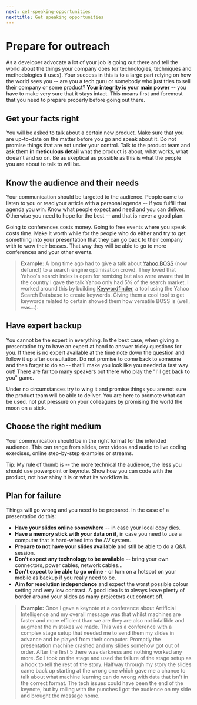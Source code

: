 ```yaml
---
next: get-speaking-opportunities
nexttitle: Get speaking opportunities
---
```

# Prepare for outreach

As a developer advocate a lot of your job is going out there and tell
the world about the things your company does (or technologies,
techniques and methodologies it uses). Your success in this is to a
large part relying on how the world sees you -- are you a tech guru or
somebody who just tries to sell their company or some product? **Your
integrity is your main power** -- you have to make very sure that it
stays intact. This means first and foremost that you need to prepare
properly before going out there.

## Get your facts right

You will be asked to talk about a certain new product. Make sure that
you are up-to-date on the matter before you go and speak about it. Do
not promise things that are not under your control. Talk to the product
team and ask them **in meticulous detail** what the product is about,
what works, what doesn\'t and so on. Be as skeptical as possible as this
is what the people you are about to talk to will be.

## Know the audience and their needs

Your communication should be targeted to the audience. People came to
listen to you or read your article with a personal agenda -- if you
fulfill that agenda you win. Know what people expect and need and you
can deliver. Otherwise you need to hope for the best -- and that is
never a good plan.

Going to conferences costs money. Going to free events where you speak
costs time. Make it worth while for the people who do either and try to
get something into your presentation that they can go back to their
company with to wow their bosses. That way they will be able to go to
more conferences and your other events.

> **Example:** A long time ago had to give a talk about [Yahoo
BOSS](http://developer.yahoo.com/boss) (now defunct) to a search engine
optimisation crowd. They loved that Yahoo\'s search index is open for
remixing but also were aware that in the country I gave the talk Yahoo
only had 5% of the search market. I worked around this by building
[Keywordfinder](http://keywordfinder.org), a tool using the Yahoo Search
Database to create keywords. Giving them a cool tool to get keywords
related to certain showed them how versatile BOSS is (well, was...).

## Have expert backup

You cannot be the expert in everything. In the best case, when giving a
presentation try to have an expert at hand to answer tricky questions
for you. If there is no expert available at the time note down the
question and follow it up after consultation. Do not promise to come
back to someone and then forget to do so -- that'll make you look like
you needed a fast way out! There are far too many speakers out there who
play the "I\'ll get back to you" game.

Under no circumstances try to wing it and promise things you are not
sure the product team will be able to deliver. You are here to promote
what can be used, not put pressure on your colleagues by promising the
world the moon on a stick.

## Choose the right medium

Your communication should be in the right format for the intended
audience. This can range from slides, over videos and audio to live
coding exercises, online step-by-step examples or streams.

Tip: My rule of thumb is -- the more technical the audience, the less
you should use powerpoint or keynote. Show how you can code with the
product, not how shiny it is or what its workflow is.

## Plan for failure

Things will go wrong and you need to be prepared. In the case of a
presentation do this:

* **Have your slides online somewhere** -- in case your local copy dies.
* **Have a memory stick with your data on it**, in case you need to use a computer that is hard-wired into the AV system.
* **Prepare to not have your slides available** and still be able to do a Q&A session.
* **Don\'t expect any technology to be available** -- bring your own connectors, power cables, network cables…
* **Don\'t expect to be able to go online** - or turn on a hotspot on your mobile as backup if you really need to be.
* **Aim for resolution independence** and expect the worst possible colour setting and very low contrast. A good idea is to always leave plenty of border around your slides as many projectors cut content off.

> **Example:** Once I gave a keynote at a conference about Artificial
Intelligence and my overall message was that whilst machines are faster
and more efficient than we are they are also not infallible and augment
the mistakes we made. This was a conference with a complex stage setup
that needed me to send them my slides in advance and be played from
their computer. Promptly the presentation machine crashed and my slides
somehow got out of order. After the first 5 there was darkness and
nothing worked any more. So I took on the stage and used the failure of
the stage setup as a hook to tell the rest of the story. Halfway through
my story the slides came back up starting at the wrong one which gave me
a chance to talk about what machine learning can do wrong with data that
isn't in the correct format. The tech issues could have been the end of
the keynote, but by rolling with the punches I got the audience on my
side and brought the message home.
